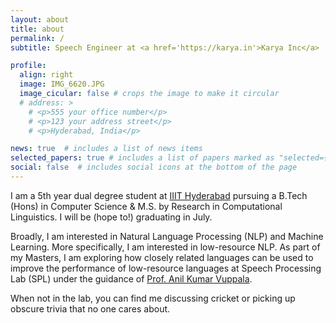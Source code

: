 ```yaml
---
layout: about
title: about
permalink: /
subtitle: Speech Engineer at <a href='https://karya.in'>Karya Inc</a>

profile:
  align: right
  image: IMG_6620.JPG
  image_cicular: false # crops the image to make it circular
  # address: >
    # <p>555 your office number</p>
    # <p>123 your address street</p>
    # <p>Hyderabad, India</p>

news: true  # includes a list of news items
selected_papers: true # includes a list of papers marked as "selected={true}"
social: false  # includes social icons at the bottom of the page
---
```


<!-- Write your biography here. Tell the world about yourself. Link to your favorite [subreddit](http://reddit.com). You can put a picture in, too. The code is already in, just name your picture `prof_pic.jpg` and put it in the `img/` folder.

Put your address / P.O. box / other info right below your picture. You can also disable any these elements by editing `profile` property of the YAML header of your `_pages/about.md`. Edit `_bibliography/papers.bib` and Jekyll will render your [publications page](/al-folio/publications/) automatically.

Link to your social media connections, too. This theme is set up to use [Font Awesome icons](http://fortawesome.github.io/Font-Awesome/) and [Academicons](https://jpswalsh.github.io/academicons/), like the ones below. Add your Facebook, Twitter, LinkedIn, Google Scholar, or just disable all of them. -->

I am a 5th year dual degree student at [IIIT Hyderabad](https://www.iiit.ac.in) pursuing a B.Tech (Hons) in Computer Science & M.S. by Research in Computational Linguistics. I will be (hope to!) graduating in July.

Broadly, I am interested in Natural Language Processing (NLP) and Machine Learning. More specifically, I am interested in low-resource NLP. As part of my Masters, I am exploring how closely related languages can be used to improve the performance of low-resource languages at Speech Processing Lab (SPL) under the guidance of [Prof. Anil Kumar Vuppala](https://www.iiit.ac.in/people/faculty/anilvuppala/).

When not in the lab, you can find me discussing cricket or picking up obscure trivia that no one cares about.
